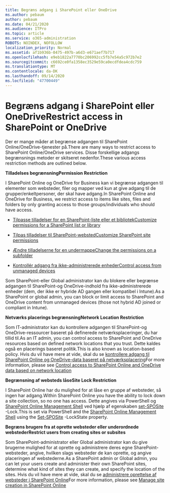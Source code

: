 ```yaml
---
title: Begræns adgang i SharePoint eller OneDrive
ms.author: pebaum
author: pebaum
ms.date: 04/21/2020
ms.audience: ITPro
ms.topic: article
ms.service: o365-administration
ROBOTS: NOINDEX, NOFOLLOW
localization_priority: Normal
ms.assetid: af1b936b-0475-497b-a6d3-e671aef7b717
ms.openlocfilehash: e9eb1822a7770bc206992cc5fb7e54a5c972b7e2
ms.sourcegitcommit: c6692ce0fa1358ec3529e59ca0ecdfdea4cdc759
ms.translationtype: MT
ms.contentlocale: da-DK
ms.lasthandoff: 09/14/2020
ms.locfileid: "47700449"
---
```

# <a name="restrict-access-in-sharepoint-or-onedrive"></a><span data-ttu-id="039f2-102">Begræns adgang i SharePoint eller OneDrive</span><span class="sxs-lookup"><span data-stu-id="039f2-102">Restrict access in SharePoint or OneDrive</span></span>

<span data-ttu-id="039f2-103">Der er mange måder at begrænse adgangen til SharePoint Online/OneDrive-tjenester på.</span><span class="sxs-lookup"><span data-stu-id="039f2-103">There are many ways to restrict access to SharePoint Online/OneDrive services.</span></span> <span data-ttu-id="039f2-104">Disse forskellige adgangs begrænsnings metoder er skitseret nedenfor.</span><span class="sxs-lookup"><span data-stu-id="039f2-104">These various access restriction methods are outlined below.</span></span> 

<span data-ttu-id="039f2-105">**Tilladelses begrænsning**</span><span class="sxs-lookup"><span data-stu-id="039f2-105">**Permission Restriction**</span></span>

<span data-ttu-id="039f2-106">I SharePoint Online og OneDrive for Business kan vi begrænse adgangen til elementer som websteder, filer og mapper ved kun at give adgang til de grupper/enkeltpersoner, der skal have adgang.</span><span class="sxs-lookup"><span data-stu-id="039f2-106">In SharePoint Online and OneDrive for Business, we restrict access to items like sites, files and folders by only granting access to those groups/individuals who should have access.</span></span>

- [<span data-ttu-id="039f2-107">Tilpasse tilladelser for en SharePoint-liste eller et bibliotek</span><span class="sxs-lookup"><span data-stu-id="039f2-107">Customize permissions for a SharePoint list or library</span></span>](https://support.office.com/article/Customize-permissions-for-a-SharePoint-list-or-library-02d770f3-59eb-4910-a608-5f84cc297782)

- [<span data-ttu-id="039f2-108">Tilpas tilladelser til SharePoint-websted</span><span class="sxs-lookup"><span data-stu-id="039f2-108">Customize SharePoint site permissions</span></span>](https://docs.microsoft.com/sharepoint/customize-sharepoint-site-permissions)

- [<span data-ttu-id="039f2-109">Ændre tilladelserne for en undermappe</span><span class="sxs-lookup"><span data-stu-id="039f2-109">Change the permissions on a subfolder</span></span>](https://support.office.com/article/Change-the-permissions-on-a-subfolder-5427BD7C-F20A-4F75-8CF2-5359DD45A1A6)

- [<span data-ttu-id="039f2-110">Kontrollér adgang fra ikke-administrerede enheder</span><span class="sxs-lookup"><span data-stu-id="039f2-110">Control access from unmanaged devices</span></span>](https://docs.microsoft.com/sharepoint/control-access-from-unmanaged-devices)

<span data-ttu-id="039f2-111">Som SharePoint-eller Global administrator kan du blokere eller begrænse adgangen til SharePoint-og OneDrive-indhold fra ikke-administrerede enheder (dem, der ikke er hybride AD gangen eller kompatibel i Intune).</span><span class="sxs-lookup"><span data-stu-id="039f2-111">As a SharePoint or global admin, you can block or limit access to SharePoint and OneDrive content from unmanaged devices (those not hybrid AD joined or compliant in Intune).</span></span>

<span data-ttu-id="039f2-112">**Netværks placerings begrænsning**</span><span class="sxs-lookup"><span data-stu-id="039f2-112">**Network Location Restriction**</span></span>

<span data-ttu-id="039f2-113">Som IT-administrator kan du kontrollere adgangen til SharePoint-og OneDrive-ressourcer baseret på definerede netværksplaceringer, du har tillid til.</span><span class="sxs-lookup"><span data-stu-id="039f2-113">As an IT admin, you can control access to SharePoint and OneDrive resources based on defined network locations that you trust.</span></span> <span data-ttu-id="039f2-114">Dette kaldes også en placerings baseret politik.</span><span class="sxs-lookup"><span data-stu-id="039f2-114">This is also known as location-based policy.</span></span> <span data-ttu-id="039f2-115">Hvis du vil have mere at vide, skal du se [kontrollere adgang til SharePoint Online og OneDrive-data baseret på netværksplacering](https://docs.microsoft.com/sharepoint/control-access-based-on-network-location)</span><span class="sxs-lookup"><span data-stu-id="039f2-115">For more information, please see [Control access to SharePoint Online and OneDrive data based on network location](https://docs.microsoft.com/sharepoint/control-access-based-on-network-location)</span></span>

<span data-ttu-id="039f2-116">**Begrænsning af websteds låse**</span><span class="sxs-lookup"><span data-stu-id="039f2-116">**Site Lock Restriction**</span></span> 

<span data-ttu-id="039f2-117">I SharePoint Online har du mulighed for at låse en gruppe af websteder, så ingen har adgang.</span><span class="sxs-lookup"><span data-stu-id="039f2-117">Within SharePoint Online you have the ability to lock down a site collection, so no one has access.</span></span> <span data-ttu-id="039f2-118">Dette angives via PowerShell og [SharePoint Online Management Shell](https://docs.microsoft.com/powershell/sharepoint/sharepoint-online/connect-sharepoint-online?view=sharepoint-ps) ved hjælp af egenskaben [set-SPOSite](https://docs.microsoft.com/powershell/module/sharepoint-online/set-sposite?view=sharepoint-ps) -Lock.</span><span class="sxs-lookup"><span data-stu-id="039f2-118">This is set via PowerShell and the [SharePoint Online Management Shell](https://docs.microsoft.com/powershell/sharepoint/sharepoint-online/connect-sharepoint-online?view=sharepoint-ps) using the [Set-SPOSite](https://docs.microsoft.com/powershell/module/sharepoint-online/set-sposite?view=sharepoint-ps) -LockState property.</span></span>

<span data-ttu-id="039f2-119">**Begræns brugere fra at oprette websteder eller underordnede websteder**</span><span class="sxs-lookup"><span data-stu-id="039f2-119">**Restrict users from creating sites or subsites**</span></span>

<span data-ttu-id="039f2-120">Som SharePoint-administrator eller Global administrator kan du give brugerne mulighed for at oprette og administrere deres egne SharePoint-websteder, angive, hvilken slags websteder de kan oprette, og angive placeringen af webstederne.</span><span class="sxs-lookup"><span data-stu-id="039f2-120">As a SharePoint admin or Global admin, you can let your users create and administer their own SharePoint sites, determine what kind of sites they can create, and specify the location of the sites.</span></span> <span data-ttu-id="039f2-121">Hvis du vil have mere at vide, skal du se [administrere oprettelse af websteder i SharePoint Online](https://docs.microsoft.com/sharepoint/manage-site-creation)</span><span class="sxs-lookup"><span data-stu-id="039f2-121">For more information, please see [Manage site creation in SharePoint Online](https://docs.microsoft.com/sharepoint/manage-site-creation)</span></span>

